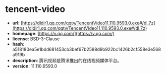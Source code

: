 # tencent-video

- **url**: [https://dldir1.qq.com/qqtv/TencentVideo11.110.9593.0.exe#/dl.7z](https://dldir1.qq.com/qqtv/TencentVideo11.110.9593.0.exe#/dl.7z)
- **homepage**: [https://v.qq.com/](https://v.qq.com/)
- **license**: BSD-3-Clause
- **hash**: a518180ea5e1bdd681453cb3bef67b2588d9b922bc1426b2cf558e3e568a919b
- **description**: 腾讯视频是腾讯推出的在线视频媒体平台。
- **version**: 11.110.9593.0


